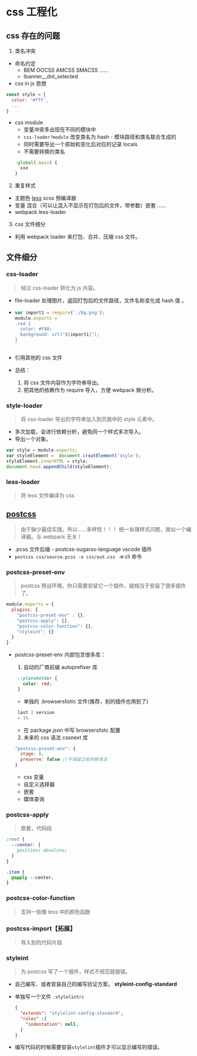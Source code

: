 # css 工程化

## css 存在的问题

1. 类名冲突
  - 命名约定
    - BEM OOCSS AMCSS SMACSS ......
    - lbanner__dot_selected
  - css in js 思想
  ```js
  const style = {
    color: '#fff',
    ...
  }
  ```
  - css module
    - 变量冲突多出现在不同的模块中
    - `css-loader?module` 改变类名为 hash - 模块路径和类名联合生成的
    - 同时需要导出一个原始和变化后对应的记录 locals 
    - 不需要转换的类名
    ```js
    :global(.main) {
      xxx
    }
    ```
2. 重复样式
  - 主题色 [less](https://less.bootcss.com/#%E6%A6%82%E8%A7%88) scss 预编译器
  - 变量 混合（可以让混入不显示在打包后的文件，带参数）嵌套 ......
  - webpack less-loader
3. css 文件细分
  - 利用 webpack loader 来打包、合并、压缩 css 文件。
   
## 文件细分

### css-loader

> 经过 css-loader 转化为 js 内容。

- file-loader 处理图片，返回打包后的文件路径，文件名称变化成 hash 值  。
- ```js
  var import1 = require('./bg.png');
  module.exports = `
  .red {
    color: #f40;
    background: url("${import1}");
  }
  `
  ```

- 引用其他的 css 文件

- 总结：
  1. 将 css 文件内容作为字符串导出。
  2. 把其他的依赖作为 require 导入，方便 webpack 做分析。

### style-loader

> 将 css-loader 导出的字符串加入到页面中的 style 元素中。

- 多次加载，会进行依赖分析，避免同一个样式多次导入。
- 导出一个对象。

```js
var style = module.exports;
var styleElement =  document.creatElement('style');
styleElement.innerHTML = style;
document.head.appendChild(styleElement);
```

### less-loader

> 将 less 文件编译为 css 

## [postcss](https://www.postcss.com.cn/)

> 由于缺少最佳实践，所以......多样性！！！
> 统一处理样式问题，类似一个编译器。与 webpack 无关！

- .pcss 文件后缀 - postcss-sugarss-language vscode 插件
- `postcss css/source.pcss -o css/out.css -W` cli 命令

### postcss-preset-env

> postcss 预设环境，你只需要安装它一个插件，就相当于安装了很多插件了。

```js
module.exports = {
  plugins: {
    "postcss-preset-env" : {},
    "postcss-apply": {},
    "postcss-color-function": {},
    "styleint": {}
  }
}
```
- postcss-preset-env 内部包含很多库：
  1. 自动的厂商前缀 autoprefixer 库
    ```css
     ::placeholder {
       color: red;
     }
    ```
    - 单独的 .browserslistic 文件(推荐，别的插件也用到了)
    ```js
     last 2 version
     > 1%
    ```
    - 在 package.json 中写 browserslistc 配置
  2. 未来的 css 语法 cssnext 库
  
    ```js
    "postcss-preset-env": {
      stage: 0,
      preserve: false //不保留之前的新语法
    }
    ```
  - css 变量
  - 自定义选择器
  - 嵌套
  - 媒体查询

### postcss-apply

> 嵌套，代码段

```css
:root {
  --center: {
    position: absolute;
  }
}

.item {
  @apply --center;
}
```

### postcss-color-function

> 支持一些像 less 中的颜色函数

### postcss-import【拓展】

> 导入别的代码片段

### styleint 

> 为 postcss 写了一个插件，样式不规范就报错。

- 自己编写、或者安装自己的编写验证方案， **styleint-config-standard**
- 单独写一个文件 `.stylelintrc`
  ```json
  { 
    "extends": "stylelint-config-standard",
    "rules" :{
      "indentation": null,
    }
  }
  ```

- 编写代码的时候需要安装`stylelint`插件才可以显示编写的错误。
